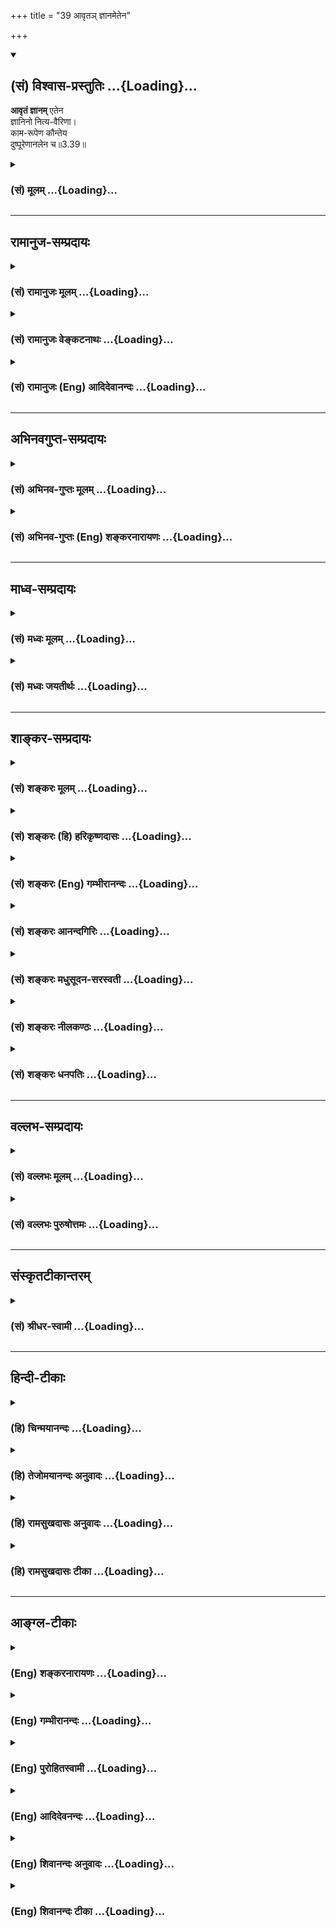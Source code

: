 +++
title = "39 आवृतञ् ज्ञानमेतेन"

+++
<div class="js_include" newlevelforh1="2" title="(सं) विश्वास-प्रस्तुतिः" unfilled url="/mahAbhAratam/vyAsaH/shlokashaH/06-bhIShma-parva/03-bhagavad-gItA-parva/saMskRtam/vishvAsa-prastutiH/03_karma-yogaH/39_AvRta~n_jnAnamete.md">
<details open><summary><h2>(सं) विश्वास-प्रस्तुतिः ...{Loading}...</h2></summary>

**आवृतं ज्ञानम्** एतेन  
ज्ञानिनो नित्य-वैरिणा।  
काम-रूपेण कौन्तेय  
दुष्पूरेणानलेन च॥3.39॥
</details>
</div>
<div class="js_include collapsed" newlevelforh1="3" title="(सं) मूलम्" unfilled url="/mahAbhAratam/vyAsaH/shlokashaH/06-bhIShma-parva/03-bhagavad-gItA-parva/saMskRtam/mUlam/03_karma-yogaH/39_AvRta~n_jnAnamete.md">
<details><summary><h3>(सं) मूलम् ...{Loading}...</h3></summary>

आवृतं ज्ञानमेतेन ज्ञानिनो नित्यवैरिणा।  
कामरूपेण कौन्तेय दुष्पूरेणानलेन च।।3.39।।
</details>
</div>


_________________
## रामानुज-सम्प्रदायः
<div class="js_include collapsed" newlevelforh1="3" title="(सं) रामानुजः मूलम्" unfilled url="/mahAbhAratam/vyAsaH/shlokashaH/06-bhIShma-parva/03-bhagavad-gItA-parva/saMskRtam/rAmAnujaH/mUlam/03_karma-yogaH/39_AvRta~n_jnAnamete.md">
<details><summary><h3>(सं) रामानुजः मूलम् ...{Loading}...</h3></summary>

।।3.39।। अस्य जन्तोः **ज्ञानिनो** ज्ञानस्वभावस्य आत्मविषयं **ज्ञानम्**
एतेन कामकारेण विषयव्यामोहजननेन **नित्यवैरिणा आवृतं दुष्पूरेण**
पूर्त्यनर्हविषयेण **अनलेन** च पर्याप्तिरहितेन। कैः उपकरणैः अयं काम
आत्मानम् अधितिष्ठति इति अत्र आह

</details>
</div>
<div class="js_include collapsed" newlevelforh1="3" title="(सं) रामानुजः वेङ्कटनाथः" unfilled url="/mahAbhAratam/vyAsaH/shlokashaH/06-bhIShma-parva/03-bhagavad-gItA-parva/saMskRtam/rAmAnujaH/venkaTanAthaH/03_karma-yogaH/39_AvRta~n_jnAnamete.md">
<details><summary><h3>(सं) रामानुजः वेङ्कटनाथः ...{Loading}...</h3></summary>

  
  
।।3.39।। आवृतं ज्ञानम् इत्यादेः पौनरुक्त्यव्युदासायाह आवरणप्रकारमाहेति।
अत्रतेनेदमावृतम् 3।38 इत्युक्ते किं तदावृतमित्याकाङ्क्षाया अपि
कथमाकाङ्क्षा युक्तेति भावः। अत्र ज्ञानिशब्दो न तावन्निष्पन्नज्ञानविषयः
तदवस्थस्य कामावृतज्ञानत्वाभावात्।
ततश्चानिष्पन्नज्ञानसर्वक्षेत्रज्ञपरत्वमेवोचितमित्यभिप्रायेण अस्य
जन्तोर्ज्ञानिन इत्युक्तम्। ज्ञानिनः इत्यत्र प्रत्ययस्य
श्रुतिसिद्धस्वाभाविकसम्बन्धपरत्वप्रदर्शनायावरणस्यौपाधिकत्वद्योतनाय च
ज्ञानस्वभावस्येत्युक्तम्। क्षेत्रज्ञस्यापि कर्मफलभोक्तुः
शब्दादिविषयज्ञानावरणाभावात् आत्मविषयं ज्ञानमित्युक्तम्। कामरूपशब्दस्य
स्वेच्छागृहीतरूपत्वे प्रसिद्धेस्तद्भ्रमव्युदासायोक्तंकामाकारेणेति।
कामस्वभावादर्थान्तरादाक्षिप्तमात्मविषयज्ञानावरणप्रकारं व्यञ्जयति
विषयव्यामोहजननेनेति। नित्यवैरिणा
आत्मसाक्षात्कारोत्तरावधिनाऽनादिवैरिणेत्यर्थः। नित्यसंसारिसद्भावपक्षे
चास्य केषुचिदात्मसु नित्यवैरित्वं सिद्धम्।
योग्यैर्लब्धैरलम्भावराहित्यमनलशब्दार्थः। तृष्णाखनिरगाधेयं दुष्पूरा केन
पूर्यते। या महद्भिरपि क्षिप्तैः पूरणैरेव खन्यते
इत्युक्तप्रकारेणायोग्येषु दुर्लभेषु प्रवृत्तिहेतुत्वं
दुष्पूरशब्दविवक्षितमित्यभिप्रायेणोक्तंदुष्पूरेण पूर्त्यनर्हविषयेण अनलेन
च पर्याप्तिरहितेनेति। यद्वाऽनलशब्दोऽग्निपर्यायः कामे गौणः
नह्यग्नेर्विषयविभागः पर्याप्तिर्वा स्यात् तद्वदिति भावः।  
  

</details>
</div>
<div class="js_include collapsed" newlevelforh1="3" title="(सं) रामानुजः (Eng) आदिदेवानन्दः" unfilled url="/mahAbhAratam/vyAsaH/shlokashaH/06-bhIShma-parva/03-bhagavad-gItA-parva/saMskRtam/rAmAnujaH/english/AdidevAnandaH/03_karma-yogaH/39_AvRta~n_jnAnamete.md">
<details><summary><h3>(सं) रामानुजः (Eng) आदिदेवानन्दः ...{Loading}...</h3></summary>

3.39 The knowledge, having the self for its subject, of this embodied
person (the Jiva) whose nature is knowledge, is enveloped by this
constant enemy in the shape of desire, which brings about attachment for
sense-objects. This desire is difficult to satisfy, i.e., has for its
object things unworthy of attainment and is insatiable, i.e., never
attains satisfaction. Now listen to what constitutes the instruments
with which desire subdues the self. Sri Krsna goes on to expound this:

</details>
</div>


_________________
## अभिनवगुप्त-सम्प्रदायः
<div class="js_include collapsed" newlevelforh1="3" title="(सं) अभिनव-गुप्तः मूलम्" unfilled url="/mahAbhAratam/vyAsaH/shlokashaH/06-bhIShma-parva/03-bhagavad-gItA-parva/saMskRtam/abhinava-guptaH/mUlam/03_karma-yogaH/39_AvRta~n_jnAnamete.md">
<details><summary><h3>(सं) अभिनव-गुप्तः मूलम् ...{Loading}...</h3></summary>

।।3.39।। आवृतमिति। कामरूप इच्छायां यतश्चरति। अनलेन च अग्निनेव
पूरयितुमशक्येन दृष्टादृष्टद्वयदाहकत्वात्।

</details>
</div>
<div class="js_include collapsed" newlevelforh1="3" title="(सं) अभिनव-गुप्तः (Eng) शङ्करनारायणः" unfilled url="/mahAbhAratam/vyAsaH/shlokashaH/06-bhIShma-parva/03-bhagavad-gItA-parva/saMskRtam/abhinava-guptaH/english/shankaranArAyaNaH/03_karma-yogaH/39_AvRta~n_jnAnamete.md">
<details><summary><h3>(सं) अभिनव-गुप्तः (Eng) शङ्करनारायणः ...{Loading}...</h3></summary>

3.39 Avrtam etc. Looks like a desired one : For it acts when there is
desire. It is fire, because it is like fire impossible to satiate. For,
it burns down both the visible and the invisible results \[of rightious
actions\].

</details>
</div>


_________________
## माध्व-सम्प्रदायः
<div class="js_include collapsed" newlevelforh1="3" title="(सं) मध्वः मूलम्" unfilled url="/mahAbhAratam/vyAsaH/shlokashaH/06-bhIShma-parva/03-bhagavad-gItA-parva/saMskRtam/madhvaH/mUlam/03_karma-yogaH/39_AvRta~n_jnAnamete.md">
<details><summary><h3>(सं) मध्वः मूलम् ...{Loading}...</h3></summary>

।।3.39।। शास्त्रतो जातमपि ज्ञानं परमात्मापारोक्ष्याय न प्रकाशते
कामेनावृतं ज्ञानिनोऽपि किम्वल्पज्ञानिनः। कामरूपेण कामाख्येन नित्यवैरिणा
दुष्पूरेण। दुःखेन हि कामः पूर्यते। न हीन्द्रादिपदं सुखेन लभ्यते।
यद्यपीन्द्रादिपदं प्राप्तं पुनर्ब्रह्मादिपदमिच्छतीत्यलं
बुद्धिर्नास्तीत्यनलः। उक्तं चज्ञानस्य ब्रह्मणश्चाग्नेर्धूमो बुद्धेर्मलं
तथा। आदर्शस्याथ जीवस्य गर्भस्योल्बो हि कामकः इति।

</details>
</div>
<div class="js_include collapsed" newlevelforh1="3" title="(सं) मध्वः जयतीर्थः" unfilled url="/mahAbhAratam/vyAsaH/shlokashaH/06-bhIShma-parva/03-bhagavad-gItA-parva/saMskRtam/madhvaH/jayatIrthaH/03_karma-yogaH/39_AvRta~n_jnAnamete.md">
<details><summary><h3>(सं) मध्वः जयतीर्थः ...{Loading}...</h3></summary>

।।3.39।। एवं ज्ञेयज्ञानकरणज्ञातृप्रतिबन्धकत्वोक्त्या
ज्ञानप्रतिबन्धकत्वमुक्तम्। आवृतं ज्ञानं इत्यनेन पुनः किमुच्यत इत्यत आह
**शास्त्रत** इति। पूर्वं ज्ञानोत्पत्तिप्रतिबन्धकत्वमुक्तं इदानीं तु
कथञ्चिज्जातमपि ज्ञानं न स्वकार्याय प्रभवतीत्युच्यते। अतो न पुनरुक्तिदोष
इति भावः। कामकारेण चैके ब्र.सू.3।4।15 इति वचनात्। अपरोक्षज्ञानस्य
मोक्षसाधने न केनापि प्रतिबन्ध इत्यत उक्तं **शास्त्रत** इति।
परमात्मापारोक्ष्यायेति च। न प्रकाशते न प्रभवति। ज्ञानिन इति व्यर्थम्।
ज्ञानस्य ज्ञानिसम्बन्धाव्यभिचारादित्यत आह **ज्ञानिनोऽपी**ति
शास्त्रजनितज्ञानवतोऽपि। अल्पज्ञानिनो गुरूपदेशमात्रजनितज्ञानवतः। अपरे तु
ज्ञानिनो नित्यवैरिणा न मूर्खस्य। ज्ञानी हि विनाशयिष्यामि काममिति यतते
मूर्खस्तु तमनुवर्तते इति वर्णयन्ति तदनेनैव निरस्तम्। अपकारित्वं खल्वत्र
वैरित्वं विवक्षितं तच्च ज्ञान्यपेक्षया मूर्खेऽधिकं न हि मूर्खस्तं
नानुसन्धत्त इत्येतावता तत्रास्ति। इच्छानुरूपं रूपं यस्यासौ कामरूपः
इत्युच्यते। न चैतत्कामेऽन्तःकरणधर्मे सम्भवतीत्यत आह **कामे**ति
रूप्यतेऽनयेति रूपमाख्याऽत्र विवक्षितेत्यर्थः। तर्हि विशेषणपदमिदं जातं
किमस्य विशेष्वं इत्यत आह **नित्ये**ति। यो न पूरयितुं शक्यः स दुष्पूरः।
कामस्तु विषयसम्पादनेन पूरयितुं शक्यः। कथं दुष्पूरः इत्यतोऽन्यथा
व्याचष्टे **दुष्पूरेणे**ति। न नञर्थे दुःशब्दः किन्तु कृच्छ्रार्थ
इत्यर्थः। तदुपपादयति **न ही**ति। कामविषयोपलक्षणमेतत्। ननु
प्रज्वलनात्मकत्वात्क्रोधोऽनलो युक्तः कामस्तु कथमनलः इत्यतः
सोपपत्तिकमन्यथा व्याचष्टे **यद्यपी**ति। इदमपि प्राप्तादधिकस्योपलक्षणम्।
श्लोकद्वयार्थे प्रमाणसम्मतिमाह **उक्तं चे**ति। कामकः कुत्सितकामो
ज्ञानस्य ब्रह्मणश्चाग्नेर्धूमः। तथा बुद्धेरन्तःकरणस्यादर्शस्य मलम्। अथ
जीवस्य गर्भस्योल्ब इति सर्वत्र गूढोपमाएतेनेदं इत्युक्तस्य विवरणं
द्वितीयश्लोक इति व्याख्यानमपाकृतं भवति।

</details>
</div>


_________________
## शाङ्कर-सम्प्रदायः
<div class="js_include collapsed" newlevelforh1="3" title="(सं) शङ्करः मूलम्" unfilled url="/mahAbhAratam/vyAsaH/shlokashaH/06-bhIShma-parva/03-bhagavad-gItA-parva/saMskRtam/shankaraH/mUlam/03_karma-yogaH/39_AvRta~n_jnAnamete.md">
<details><summary><h3>(सं) शङ्करः मूलम् ...{Loading}...</h3></summary>

।।3.39।। **आवृतम् एतेन ज्ञानं ज्ञानिनः नित्यवैरिणा** ज्ञानी हि जानाति
अनेन अहमनर्थे प्रयुक्तः इति पूर्वमेव। दुःखी च भवति नित्यमेव। अतः असौ
ज्ञानिनो नित्यवैरी न तु मूर्खस्य। स हि कामं तृष्णाकाले मित्रमिव पश्यन्
तत्कार्ये दुःखे प्राप्ते जानाति तृष्णया अहं दुःखित्वमापादितः इति न
पूर्वमेव। अतः ज्ञानिन एव नित्यवैरी। किंरूपेण कामरूपेण कामः इच्छैव
रूपमस्य इति कामरूपः तेन दुष्पूरेण दुःखेन पूरणमस्य इति दुष्पूरः तेन अनलेन
न अस्य अलं पर्याप्तिः विद्यते इत्यनलः तेन च।। किमधिष्ठानः पुनः कामः
ज्ञानस्य आवरणत्वेन वैरी सर्वस्य लोकस्य इत्यपेक्षायामाह ज्ञाते हि
शत्रोरधिष्ठाने सुखेन निबर्हणं कर्तुं शक्यत इति

</details>
</div>
<div class="js_include collapsed" newlevelforh1="3" title="(सं) शङ्करः (हि) हरिकृष्णदासः" unfilled url="/mahAbhAratam/vyAsaH/shlokashaH/06-bhIShma-parva/03-bhagavad-gItA-parva/saMskRtam/shankaraH/hindI/harikRShNadAsaH/03_karma-yogaH/39_AvRta~n_jnAnamete.md">
<details><summary><h3>(सं) शङ्करः (हि) हरिकृष्णदासः ...{Loading}...</h3></summary>

।।3.39।। जिसका ( उपर्युक्त श्लोकमें ) इदम् शब्दसे संकेत किया गया है जो
कामसे आच्छादित है वह कौन है सो कहा जाता है ज्ञानीके ( विवेकीके ) इस
कामरूप नित्य वैरीसे ज्ञान ढका हुआ है। ज्ञानी ही पहलेसे जानता है कि इसके
द्वारा मैं अनर्थोंमें नियुक्त किया गया हूँ। इससे वह सदा दुखी भी होता है।
इसलिये यह ज्ञानीका ही नित्य वैरी है मूर्खका नहीं क्योंकि वह मूर्ख तो
तृष्णाके समय उसको मित्रके समान समझता है। फिर जब उसका परिणामरूप दुःख
प्राप्त होता है तब समझता है कि तृष्णाके द्वारा मैं दुखी किया गया हूँ
पहले नहीं जानता इसलिये यह काम ज्ञानीका ही नित्य वैरी है। कैसे कामके
द्वारा ( ज्ञान आच्छादित है इसपर कहते हैं ) कामना इच्छा ही जिसका स्वरूप
है जो अति कष्टसे पूर्ण होता है तथा जो अनल है भोगोंसे कभी भी तृप्त नहीं
होता ऐसे कामनारूप वैरीद्वारा (ज्ञान आच्छादित है )।

</details>
</div>
<div class="js_include collapsed" newlevelforh1="3" title="(सं) शङ्करः (Eng) गम्भीरानन्दः" unfilled url="/mahAbhAratam/vyAsaH/shlokashaH/06-bhIShma-parva/03-bhagavad-gItA-parva/saMskRtam/shankaraH/english/gambhIrAnandaH/03_karma-yogaH/39_AvRta~n_jnAnamete.md">
<details><summary><h3>(सं) शङ्करः (Eng) गम्भीरानन्दः ...{Loading}...</h3></summary>

3.39 Jnanam, Knowledge; is avrtam, covered; etena, by this;
nityavairina, constant enemy; jnaninah, of the wise. For the wise person
knows even earlier, 'I am being induced by this into evil.' And he
always \[Both at the time when desire arises in him, and also when he is
forced to act by it.\] feels distressed. Therefore, it is the constant
enemy of the wise but not of a fool. For the fool looks upon desire as a
friend so long as hankering lasts. When sorrow comes as a conseence, he
realizes, 'I have been driven into sorrow because of longings', but
certainly not earlier. Therefore it is the constant enemy of the wise
alone. In what form; Kama-rupena, in the form of desire-tha which has
wish itself as its expression is kama-rupa; in that form-; (and)
duspurena, which is an insatiable; analena, fire. That which is
difficult to satisfy is duspurah; and (derivatively) that which never
has enough (alam) is analam. Again, having what as its abode does
desire, in the form of a viel over Knowledge, become the enemy of all;
Since when the abode of an enemy is known, it is possible to easily slay
the enemy, therefore the Lord says:

</details>
</div>
<div class="js_include collapsed" newlevelforh1="3" title="(सं) शङ्करः आनन्दगिरिः" unfilled url="/mahAbhAratam/vyAsaH/shlokashaH/06-bhIShma-parva/03-bhagavad-gItA-parva/saMskRtam/shankaraH/AnandagiriH/03_karma-yogaH/39_AvRta~n_jnAnamete.md">
<details><summary><h3>(सं) शङ्करः आनन्दगिरिः ...{Loading}...</h3></summary>

।।3.39।। सामान्यतो निर्दिष्टं विशेषतो
निर्देष्टुमाकाङ्क्षापूर्वकमनन्तरश्लोकमवतारयति **किं पुनरिति।** कामस्य
ज्ञानं प्रत्यावरणसिद्ध्यर्थं ज्ञानिनो नित्यवैरिणेत्यादिविशेषणम्।
प्रतीकमादाय व्याकरोति **आवृतमित्यादिना।** ज्ञानिनां प्रतिवैरित्वेऽपि
नित्यवैरित्वं कामस्य कथमित्याशङ्क्याह **ज्ञानी हीति।**
अनर्थप्राप्तिमन्तरेण कामस्य प्रसङ्गावस्था पूर्वमेवेत्युच्यते अतःशब्देन
कामप्रसक्तिरेव परामृश्यते नित्यमेवेत्युत्पत्त्यवस्था कार्यावस्था च
कामस्य कथ्यते। ननु सर्वस्यापि कामात्मता न प्रशस्तेति कामो नित्यवैरी भवति
ततः कुतो ज्ञानिविशेषणमित्याशङ्क्याह **नत्विति।** अज्ञस्य नासौ
नित्यवैरीत्येतदुपपादयति **स** **हीति।** कार्यप्राप्तिप्रागवस्था
पूर्वमित्युक्ता अज्ञं प्रति वैरित्वे सत्यपि कामस्य नित्यवैरित्वाभावे
फलितमाह **अत** **इति।** स्वरूपतो नित्यवैरित्वाविशेषेऽपि
ज्ञानाज्ञानाभ्यामवान्तरभेदसिद्धिरित्यर्थः। आकाङ्क्षाद्वारा प्रकृतं
वैरिणमेव स्फोरयति **किंरूपेणेत्यादिना।**

</details>
</div>
<div class="js_include collapsed" newlevelforh1="3" title="(सं) शङ्करः मधुसूदन-सरस्वती" unfilled url="/mahAbhAratam/vyAsaH/shlokashaH/06-bhIShma-parva/03-bhagavad-gItA-parva/saMskRtam/shankaraH/madhusUdana-sarasvatI/03_karma-yogaH/39_AvRta~n_jnAnamete.md">
<details><summary><h3>(सं) शङ्करः मधुसूदन-सरस्वती ...{Loading}...</h3></summary>

।।3.39।। तथा तेनेदमावृतमिति संग्रहवाक्यं विवृणोति ज्ञायतेऽनेनेति
ज्ञानमन्तःकरणं विवेकविज्ञानं वा इदंशब्दनिर्दिष्टमेतेन कामेनावृतं
तथाप्यापाततः सुखहेतुत्वादुपादेयः स्यादित्यत आह ज्ञानिनो नित्यवैरिणा।
अज्ञो हि विषयभोगकाले कामं मित्रमिव पश्यंस्तत्कार्ये दुःखे प्राप्ते
वैरित्वं जानाति कामेनाहं दुःखित्वमापादित इति। ज्ञानी तु भोगकालेऽपि
जानात्यनेनाहमनर्थे प्रवेशित इति अतोऽविवेकी दुःखी भवति भोगकाले च
तत्परिणामे चानेनेति ज्ञानिनोऽसौ नित्यवैरीति सर्वथा तेन हन्तव्य
एवेत्यर्थः। तर्हि किंस्वरूपोऽसावित्यत आह कामरूपेण काम इच्छा तृष्णा सैव
रूपं यस्य तेन। हे कौन्तेयेति संबन्धाविष्कारेण प्रेमाणं सूचयति। ननु
विवेकिना हातव्योऽप्यविवेकिनोपादेयः स्यादित्यत आह दुष्पूरेणानलेन च। चकार
उपमार्थः। न विद्यतेऽलं पर्याप्तिर्यस्येत्यनलो वह्निः। स यथा हविषा
पूरयितुमशक्यस्तथायमपि भोगेनेत्यर्थः। अतो निरन्तरं संतापहेतुत्वाद्विवेकिन
इवाविवेकिनोऽपि हेय एवासौ। तथाच स्मृतिःन जातु कामः कामानामुपभोगेन
शाम्यति। हविषा कृष्णवर्त्मेव भूय एवाभिवर्धते।। इति। अथवा इच्छाया
विषयसिद्धिनिवर्त्यत्वादिच्छारूपः कामो विषयभोगेन स्वयमेव निवर्तिष्यते किं
तत्रातिनिर्बन्धेनेत्यत उक्तं दुष्पूरेणानलेन चेति। विषयसिद्ध्या
तत्कालमिच्छातिरोधानेऽपि पुनः प्रादुर्भावान्न विषयसिद्धिरिच्छानिवर्तिका
किंतु विषयदोषदृष्टिरेव तथेति भावः।

</details>
</div>
<div class="js_include collapsed" newlevelforh1="3" title="(सं) शङ्करः नीलकण्ठः" unfilled url="/mahAbhAratam/vyAsaH/shlokashaH/06-bhIShma-parva/03-bhagavad-gItA-parva/saMskRtam/shankaraH/nIlakaNThaH/03_karma-yogaH/39_AvRta~n_jnAnamete.md">
<details><summary><h3>(सं) शङ्करः नीलकण्ठः ...{Loading}...</h3></summary>

।।3.39।।**आवृतमिति।** ज्ञानमन्तःकरणसत्त्वम्ह्रीर्धीर्भीरित्येतत्सर्वं मन
एव इति श्रुतेः। एतेन कामेन रजोगुणात्मकेनावृतम्।
ज्ञानिनोऽन्तःकरणविशिष्टस्य प्रमातुः नित्यवैरिणा कामरूपेण दुष्पूरेण
पूरयितुमयोग्येन। अयं हि पूर्यमाणोऽनर्थानेव प्रसवेत्। अनलेन अथापि पूर्यते
चेत् अनलः नास्त्यलं पर्याप्तिर्यस्य स तथा तेनानलेन। न ह्यनलः
काष्ठैस्तर्पयितुं शक्यः किंतु वर्धत एव तद्वदयमपीत्यर्थः। अयं भावः
अन्तःकरणसत्वं हि वह्निवत्प्रकाशात्मकं तत्सहजेन कामेन वह्निरिव धूमेनावृतं
चेत्प्रमातारमनर्थे पातयति। अन्यथा तदेव स्वभावशुद्धत्वाद्विवेकवैराग्योपगं
भूत्वा तमुद्धरेत्। अतोऽयं कामो ज्ञानिनो नित्यवैरीति।

</details>
</div>
<div class="js_include collapsed" newlevelforh1="3" title="(सं) शङ्करः धनपतिः" unfilled url="/mahAbhAratam/vyAsaH/shlokashaH/06-bhIShma-parva/03-bhagavad-gItA-parva/saMskRtam/shankaraH/dhanapatiH/03_karma-yogaH/39_AvRta~n_jnAnamete.md">
<details><summary><h3>(सं) शङ्करः धनपतिः ...{Loading}...</h3></summary>

।।3.39।। इदंशब्दवाच्यं दर्शयति **आवृतमिति।** एतेन कामेन ज्ञानं
विवेकरुपमावृतं ज्ञानिनो नित्यवैरिणा। ज्ञानी हि तदुत्पत्तिकालेऽपि
जानात्यनेनाहमनर्थे नियोजित इति। तत आरभ्यैव दुःखी भवति। तेनासौ ज्ञानिनो
नित्यवैरी नतु मूर्खस्य। स हि कामं तदुत्पत्तिकाले मित्रमिव पश्यन्
तदानीमहमनेन दुःखे नियोजित इति न जानाति किंतु तत्कार्ये दुःखे
प्राप्तेऽतस्तस्य नायं नित्यवैरी। केन रुपेण वैरीत्यत आह। कामः कामनेच्छैव
रुपं यस्य तेन दुःखेन पूरणमस्य तेन। कुत इत्यत आह। नालं पर्याप्तिरस्य
विद्यत इत्यनलः तेन। यो हि कदाचित्तृप्तिं गच्छति स पूरयितुं शक्यः अयं तु
न तथेत्यर्थः। चकार उपमार्थः। अनलेन बह्निनेवेति व्याख्यानं तु
सुगमत्वादाचार्यैरुपेक्षितम्। यत्तु ज्ञायतेनेनेति ज्ञानमन्तःकरणमिति
तदुपेक्ष्यम्। ज्ञानविज्ञाननाशनमित्यनुरोधेनात्रापि
विवेकज्ञानग्रहणस्यौचित्यात्। कौन्तेय इति संबोधयन् संबन्धिवियोगो मा
भवत्वित्येवंरुपेण कामेनैवावृतज्ञानस्त्वमपि स्त्रीस्वभावे शोकमोहरुपे
नियोजितोऽसीति ध्वनयति।

</details>
</div>


_________________
## वल्लभ-सम्प्रदायः
<div class="js_include collapsed" newlevelforh1="3" title="(सं) वल्लभः मूलम्" unfilled url="/mahAbhAratam/vyAsaH/shlokashaH/06-bhIShma-parva/03-bhagavad-gItA-parva/saMskRtam/vallabhaH/mUlam/03_karma-yogaH/39_AvRta~n_jnAnamete.md">
<details><summary><h3>(सं) वल्लभः मूलम् ...{Loading}...</h3></summary>

।।3.39।। एतच्छब्देन निर्दिष्टं दर्शयन् वैरित्वं स्फुटयति आवृतं ज्ञानमिति
स्पष्टम्। अनलत्वं च शोकसन्तापहेतुत्वात्।

</details>
</div>
<div class="js_include collapsed" newlevelforh1="3" title="(सं) वल्लभः पुरुषोत्तमः" unfilled url="/mahAbhAratam/vyAsaH/shlokashaH/06-bhIShma-parva/03-bhagavad-gItA-parva/saMskRtam/vallabhaH/puruShottamaH/03_karma-yogaH/39_AvRta~n_jnAnamete.md">
<details><summary><h3>(सं) वल्लभः पुरुषोत्तमः ...{Loading}...</h3></summary>

  
  
।।3.39।। हे कौन्तेय मूलतो भक्त मदुपदेशयोग्य ज्ञानिनो मदंशत्वेन
स्वस्वरूपज्ञानवतो नित्यवैरिणा तेन कामेन ज्ञानमावृतं च पुनरनलेन
रसपाचकेनोदरस्थेन तेनापि कामवृद्धिर्भवतीति कामरूपेण ज्ञानमावृतम्।
कीदृशेनानलेन दुष्पूरेण दुःखेन पूरणं यस्य सः। अत एवजितं सर्वं जिते रसे
इति वचनम्। कामस्यैव वा विशेषणम्।  
  

</details>
</div>


_________________
## संस्कृतटीकान्तरम्
<div class="js_include collapsed" newlevelforh1="3" title="(सं) श्रीधर-स्वामी" unfilled url="/mahAbhAratam/vyAsaH/shlokashaH/06-bhIShma-parva/03-bhagavad-gItA-parva/saMskRtam/shrIdhara-svAmI/03_karma-yogaH/39_AvRta~n_jnAnamete.md">
<details><summary><h3>(सं) श्रीधर-स्वामी ...{Loading}...</h3></summary>

।।3.39।। इदंशब्दनिर्दिष्टं दर्शयन्वैरित्वं स्फुटयति **आवृतमिति।** इदं तु
विवेकज्ञानमेतेनावृतम् अज्ञस्य खलु भोगसमये कामः सुखहेतुरेव परिणामे तु
वैरितां प्रपद्यते। ज्ञानिनः पुनस्तत्कालमप्यनर्थानुसंधानाद्दुःखहेतुरेवेति
नित्यवैरिणेत्युक्तम्। किंच विषयैः पूर्यमाणोऽपि दुःपूरोऽपूर्यमाणः
शोकसंतापहेतुत्वादनलतुल्यः। अनेन सर्वान्प्रति नित्यवैरित्वमुक्तम्।

</details>
</div>


_________________
## हिन्दी-टीकाः
<div class="js_include collapsed" newlevelforh1="3" title="(हि) चिन्मयानन्दः" unfilled url="/mahAbhAratam/vyAsaH/shlokashaH/06-bhIShma-parva/03-bhagavad-gItA-parva/hindI/chinmayAnandaH/03_karma-yogaH/39_AvRta~n_jnAnamete.md">
<details><summary><h3>(हि) चिन्मयानन्दः ...{Loading}...</h3></summary>

।।3.39।। यहाँ यह स्पष्ट किया गया है कि उस कामरूप शत्रु के द्वारा यह
ज्ञान अर्थात् विवेक सार्मथ्य आच्छादित हो जाती है। आत्मानात्म नित्यानित्य
और सत्यासत्य में जिस विवेक सार्मथ्य के कारण सब प्राणियों में मनुष्य को
सर्वोच्च स्थान प्राप्त है उसी बुद्धि की क्षमता को यह आवृत कर देता है। यह
काम दुष्पूर अर्थात् इसका पूर्ण होना असम्भव ही होता है। अब भगवान् उस काम
के निवास स्थान बताते हैं जिसके ज्ञान से शत्रु को नष्ट करना सरल होगा

</details>
</div>
<div class="js_include collapsed" newlevelforh1="3" title="(हि) तेजोमयानन्दः अनुवादः" unfilled url="/mahAbhAratam/vyAsaH/shlokashaH/06-bhIShma-parva/03-bhagavad-gItA-parva/hindI/tejomayAnandaH/anuvAdaH/03_karma-yogaH/39_AvRta~n_jnAnamete.md">
<details><summary><h3>(हि) तेजोमयानन्दः अनुवादः ...{Loading}...</h3></summary>

।।3.39।। हे कौन्तेय ! अग्नि के समान जिसको तृप्त करना कठिन है ऐसे
कामरूप, ज्ञानी के इस नित्य शत्रु द्वारा ज्ञान आवृत है।।

</details>
</div>
<div class="js_include collapsed" newlevelforh1="3" title="(हि) रामसुखदासः अनुवादः" unfilled url="/mahAbhAratam/vyAsaH/shlokashaH/06-bhIShma-parva/03-bhagavad-gItA-parva/hindI/rAmasukhadAsaH/anuvAdaH/03_karma-yogaH/39_AvRta~n_jnAnamete.md">
<details><summary><h3>(हि) रामसुखदासः अनुवादः ...{Loading}...</h3></summary>

।।3.39।। और हे कुन्तीनन्दन ! इस अग्निके समान कभी तृप्त न होनेवाले और
विवेकियोंके नित्य वैरी इस कामके द्वारा मनुष्यका विवेक ढका हुआ है।

</details>
</div>
<div class="js_include collapsed" newlevelforh1="3" title="(हि) रामसुखदासः टीका" unfilled url="/mahAbhAratam/vyAsaH/shlokashaH/06-bhIShma-parva/03-bhagavad-gItA-parva/hindI/rAmasukhadAsaH/TIkA/03_karma-yogaH/39_AvRta~n_jnAnamete.md">
<details><summary><h3>(हि) रामसुखदासः टीका ...{Loading}...</h3></summary>

3.39।।***व्याख्या--*'एतेन'--** सैंतीसवें श्लोकमें भगवान्ने पाप
करवानेमें मुख्य कारण 'काम' अर्थात् कामनाको बताया था। उसी कामनाके लिये
यहाँ **'एतेन'**पद आया है।  
  
**'दुष्पूरेणानलेन च'--** जैसे अग्निमें घीकी सुहाती-सुहाती (अनुकूल) आहुति
देते रहनेसे अग्नि कभी तृप्त नहीं होती, प्रत्युत बढ़ती ही रहती है, ऐसे ही
कामनाके अनुकूल भोग भोगते रहनेसे कामना कभी तृप्त नहीं होती, प्रत्युत
अधिकाधिक बढ़ती ही रहती है **(टिप्पणी प₀ 194)**। जो भी वस्तु सामने आती
रहती है, कामना अग्निकी तरह उसे खाती रहती है। भोग और संग्रहकी कामना कभी
पूरी होती ही नहीं। जितने ही भोग-पदार्थ मिलते हैं, उतनी ही उनकी भूख बढ़ती
है। कारण कि कामना जडकी ही होती है, इसलिये जडके सम्बन्धसे वह कभी मिटती
नहीं प्रत्युत अधिकाधिक बढ़ती है। सुन्दरदासजी लिखते हैं--

</details>
</div>


_________________
## आङ्ग्ल-टीकाः
<div class="js_include collapsed" newlevelforh1="3" title="(Eng) शङ्करनारायणः" unfilled url="/mahAbhAratam/vyAsaH/shlokashaH/06-bhIShma-parva/03-bhagavad-gItA-parva/english/shankaranArAyaNaH/03_karma-yogaH/39_AvRta~n_jnAnamete.md">
<details><summary><h3>(Eng) शङ्करनारायणः ...{Loading}...</h3></summary>

3.39. O son of Kunti ! The knowledge of the wise is concealed by this eternal foe, which looks like a desired one, and which is the fire insatiable.

</details>
</div>
<div class="js_include collapsed" newlevelforh1="3" title="(Eng) गम्भीरानन्दः" unfilled url="/mahAbhAratam/vyAsaH/shlokashaH/06-bhIShma-parva/03-bhagavad-gItA-parva/english/gambhIrAnandaH/03_karma-yogaH/39_AvRta~n_jnAnamete.md">
<details><summary><h3>(Eng) गम्भीरानन्दः ...{Loading}...</h3></summary>

3.39 O son of Kunti, Knowledge is covered by this constant enemy of the wise in the form of desire, which is an insatiable fire.

</details>
</div>
<div class="js_include collapsed" newlevelforh1="3" title="(Eng) पुरोहितस्वामी" unfilled url="/mahAbhAratam/vyAsaH/shlokashaH/06-bhIShma-parva/03-bhagavad-gItA-parva/english/purohitasvAmI/03_karma-yogaH/39_AvRta~n_jnAnamete.md">
<details><summary><h3>(Eng) पुरोहितस्वामी ...{Loading}...</h3></summary>

3.39 It is the wise man's constant enemy; it tarnishes the face of wisdom. It is as insatiable as a flame of fire.

</details>
</div>
<div class="js_include collapsed" newlevelforh1="3" title="(Eng) आदिदेवनन्दः" unfilled url="/mahAbhAratam/vyAsaH/shlokashaH/06-bhIShma-parva/03-bhagavad-gItA-parva/english/AdidevanandaH/03_karma-yogaH/39_AvRta~n_jnAnamete.md">
<details><summary><h3>(Eng) आदिदेवनन्दः ...{Loading}...</h3></summary>

3.39 The knowledge of the intelligent self is enveloped by this constant enemy, O Arjuna, which is of the nature of desire, and which is difficult to gratify and is insatiable.

</details>
</div>
<div class="js_include collapsed" newlevelforh1="3" title="(Eng) शिवानन्दः अनुवादः" unfilled url="/mahAbhAratam/vyAsaH/shlokashaH/06-bhIShma-parva/03-bhagavad-gItA-parva/english/shivAnandaH/anuvAdaH/03_karma-yogaH/39_AvRta~n_jnAnamete.md">
<details><summary><h3>(Eng) शिवानन्दः अनुवादः ...{Loading}...</h3></summary>

3.39 O Arjuna, wisdom is enveloped by this constant enemy of the wise in the form of desire, which is unappeasable as fire.

</details>
</div>
<div class="js_include collapsed" newlevelforh1="3" title="(Eng) शिवानन्दः टीका" unfilled url="/mahAbhAratam/vyAsaH/shlokashaH/06-bhIShma-parva/03-bhagavad-gItA-parva/english/shivAnandaH/TIkA/03_karma-yogaH/39_AvRta~n_jnAnamete.md">
<details><summary><h3>(Eng) शिवानन्दः टीका ...{Loading}...</h3></summary>

3.39 आवृतम् enveloped; ज्ञानम् wisdom; एतेन by this; ज्ञानिनः of the wise; नित्यवैरिणा by the constant enemy; कामरूपेण whose form is desire;
कौन्तेय O Kaunteya; दुष्पूरेण unappeasable; अनलेन by fire; च
and.Commentary Manu says; Desire can never be satiated or cooled down by the enjoyment of  
  
objects. But as fire blazes forth the more when fed with Ghee (melted butter) and wood; so it grows the more it feeds on the objects of enjoyment. If all the foodstuffs of the earth; all the precious metals;
all the animals and all the beautiful women were to pass into the possession of one man endowed with desire; they would still fail to give him satisfaction.The ignorant man considers desire as his friend when he craves for objects. He welcomes desire for the gratification of the senses but the wise man knows from experience even before suffering the conseence that desire will bring only troubles and misery for him. So it is a constant enemy of the wise but not of the ignorant.

</details>
</div>
